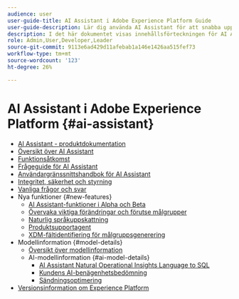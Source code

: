 ```yaml
---
audience: user
user-guide-title: AI Assistant i Adobe Experience Platform Guide
user-guide-description: Lär dig använda AI Assistant för att snabba upp arbetsflödet med Adobe Experience Platform och Real-time Customer Data Platform.
description: I det här dokumentet visas innehållsförteckningen för AI Assistant i Adobe Experience Platform.
role: Admin,User,Developer,Leader
source-git-commit: 9113e6ad429d11afebab1a146e1426aa515fef73
workflow-type: tm+mt
source-wordcount: '123'
ht-degree: 26%

---
```



# AI Assistant i Adobe Experience Platform {#ai-assistant}

* [AI Assistant - produktdokumentation](landing.md)
* [Översikt över AI Assistant](home.md)
* [Funktionsåtkomst](access.md)
* [Frågeguide för AI Assistant](questions.md)
* [Användargränssnittshandbok för AI Assistant](ui-guide.md)
* [Integritet, säkerhet och styrning](privacy.md)
* [Vanliga frågor och svar](faq.md)
* Nya funktioner {#new-features}
   * [AI Assistant-funktioner i Alpha och Beta](./new-features/alpha-beta.md)
   * [Övervaka viktiga förändringar och förutse målgrupper](./new-features/audience-forecasting.md)
   * [Naturlig språkuppskattning](./new-features/natural-language.md)
   * [Produktsupportagent](./new-features/customer-support.md)
   * [XDM-fältidentifiering för målgruppsgenerering](./new-features/xdm-field-discovery.md)
* Modellinformation {#model-details}
   * [Översikt över modellinformation](./model-details/overview.md)
   * AI-modellinformation {#ai-model-details}
      * [AI Assistant Natural Operational Insights Language to SQL](./model-details/ai-model-details/natural-language-to-sql.md)
      * [Kundens AI-benägenhetsbedömning](./model-details/ai-model-details/customer-ai.md)
      * [Sändningsoptimering](./model-details/ai-model-details/send-time-optimization.md)
* [Versionsinformation om Experience Platform](https://experienceleague.adobe.com/sv/docs/experience-platform/release-notes/latest)

